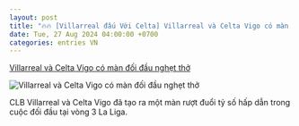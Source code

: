 ```yaml
---
layout: post
title: "🔥🔥 [Villarreal đấu Với Celta] Villarreal và Celta Vigo có màn đối đầu nghẹt thở"
date: Tue, 27 Aug 2024 04:00:00 +0700
categories: entries VN
---
```

[Villarreal và Celta Vigo có màn đối đầu nghẹt thở](https://hanoionline.vn/video/villarreal-va-celta-vigo-co-man-doi-dau-nght-tho-261498.htm)

![Villarreal và Celta Vigo có màn đối đầu nghẹt thở](https://cloudvodhn.tek4tv.vn/attach/crawler/2024/08/27/ab74e57c-3751-4a28-8d26-16749d0c62c8-592.webp)

CLB Villarreal và Celta Vigo đã tạo ra một màn rượt đuổi tỷ số hấp dẫn trong cuộc đối đầu tại vòng 3 La Liga.

